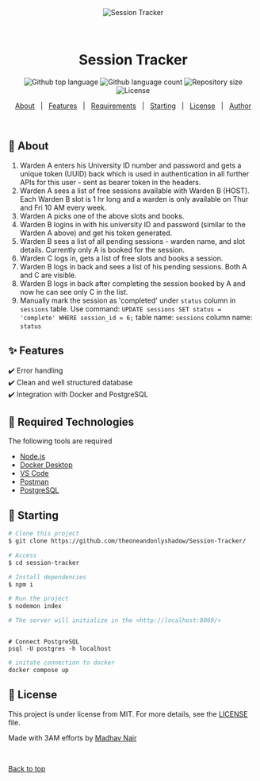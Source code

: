 <div align="center" id="top"> 
  <img src="./.github/app.gif" alt="Session Tracker" />

  &#xa0;

  <!-- <a href="https://techcorp.netlify.app">Demo</a> -->
</div>

<h1 align="center">Session Tracker</h1>

<p align="center">
  <img alt="Github top language" src="https://img.shields.io/github/languages/top/theoneandonlyshadow/Warden-Logger?color=56BEB8">

  <img alt="Github language count" src="https://img.shields.io/github/languages/count/theoneandonlyshadow/Warden-Logger?color=56BEB8">

  <img alt="Repository size" src="https://img.shields.io/github/repo-size/theoneandonlyshadow/Warden-Logger?color=56BEB8">

  <img alt="License" src="https://img.shields.io/github/license/theoneandonlyshadow/Warden-Logger?color=56BEB8">

  <!-- <img alt="Github issues" src="https://img.shields.io/github/issues/{{YOUR_GITHUB_USERNAME}}/techcorp?color=56BEB8" /> -->

  <!-- <img alt="Github forks" src="https://img.shields.io/github/forks/{{YOUR_GITHUB_USERNAME}}/techcorp?color=56BEB8" /> -->

  <!-- <img alt="Github stars" src="https://img.shields.io/github/stars/{{YOUR_GITHUB_USERNAME}}/techcorp?color=56BEB8" /> -->
</p>

<!-- Status -->

<!-- <h4 align="center"> 
	  Session Tracker 
</h4> 

<hr> -->

<p align="center">
  <a href="#dart-about">About</a> &#xa0; | &#xa0; 
  <a href="#sparkles-features">Features</a> &#xa0; | &#xa0;
  <a href="#white_check_mark-requirements">Requirements</a> &#xa0; | &#xa0;
  <a href="#checkered_flag-starting">Starting</a> &#xa0; | &#xa0;
  <a href="#memo-license">License</a> &#xa0; | &#xa0;
  <a href="https://github.com/theoneandonlyshadow/" target="_blank">Author</a>
</p>

<br>

## :dart: About ##

1. Warden A enters his University ID number and password and gets a unique token (UUID) back which is used in authentication in all further APIs for this user - sent as bearer token in the headers.
2. Warden A sees a list of free sessions available with Warden B (HOST). Each Warden B slot is 1 hr long and a warden is only available on Thur and Fri 10 AM every week.
3. Warden A picks one of the above slots and books.
4. Warden B logins in with his university ID and password (similar to the Warden A above) and get his token generated.
5. Warden B sees a list of all pending sessions - warden name, and slot details. Currently only A is booked for the session.
6. Warden C logs in, gets a list of free slots and books a session.
7. Warden B logs in back and sees a list of his pending sessions. Both A and C are visible.
8. Warden B logs in back after completing the session booked by A and now he can see only C in the list.
9. Manually mark the session as 'completed' under `status` column in `sessions` table.
   Use command: `UPDATE sessions SET status = 'complete' WHERE session_id = 6;`
   table name: `sessions`
   column name: `status`


## :sparkles: Features ##

:heavy_check_mark: Error handling\
:heavy_check_mark: Clean and well structured database\
:heavy_check_mark: Integration with Docker and PostgreSQL

## :rocket: Required Technologies ##

The following tools are required
- [Node.js](https://nodejs.org/en/)
- [Docker Desktop](https://www.docker.com/products/docker-desktop/)
- [VS Code](https://code.visualstudio.com/download/)
- [Postman](https://www.postman.com/downloads/)
- [PostgreSQL](https://www.postgresql.org/download/)

## :checkered_flag: Starting ##

```bash
# Clone this project
$ git clone https://github.com/theoneandonlyshadow/Session-Tracker/

# Access
$ cd session-tracker

# Install dependencies
$ npm i

# Run the project
$ nodemon index

# The server will initialize in the <http://localhost:8069/>
```
```wsl

# Connect PostgreSQL
psql -U postgres -h localhost

```

```bash
# initate connection to docker
docker compose up

```

## :memo: License ##

This project is under license from MIT. For more details, see the [LICENSE](LICENSE.md) file.


Made with 3AM efforts by <a href="https://github.com/theoneandonlyshadow" target="_blank">Madhav Nair</a>

&#xa0;

<a href="#top">Back to top</a>
